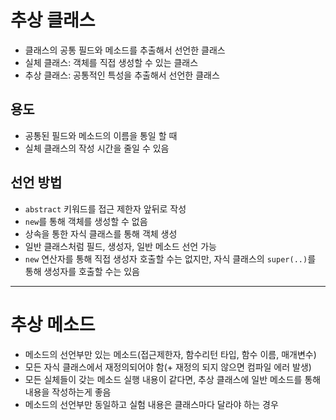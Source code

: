 # 추상 클래스
- 클래스의 공통 필드와 메소드를 추출해서 선언한 클래스
- 실체 클래스: 객체를 직접 생성할 수 있는 클래스
- 추상 클래스: 공통적인 특성을 추출해서 선언한 클래스

## 용도
- 공통된 필드와 메소드의 이름을 통일 할 때
- 실체 클래스의 작성 시간을 줄일 수 있음

## 선언 방법
- `abstract`  키워드를 접근 제한자 앞뒤로 작성
- `new`를 통해 객체를 생성할 수 없음
- 상속을 통한 자식 클래스를 통해 객체 생성
- 일반 클래스처럼 필드, 생성자, 일반 메소드 선언 가능
- `new` 연산자를 통해 직접 생성자 호출할 수는 없지만, 자식 클래스의 `super(..)`를 통해 생성자를 호출할 수는 있음

---

# 추상 메소드
- 메소드의 선언부만 있는 메소드(접근제한자, 함수리턴 타입, 함수 이름, 매개변수)
- 모든 자식 클래스에서 재정의되어야 함(+ 재정의 되지 않으면 컴파일 에러 발생)
- 모든 실체들이 갖는 메소드 실행 내용이 같다면, 추상 클래스에 일반 메소드를 통해 내용을 작성하는게 좋음
- 메소드의 선언부만 동일하고 실험 내용은 클래스마다 달라야 하는 경우